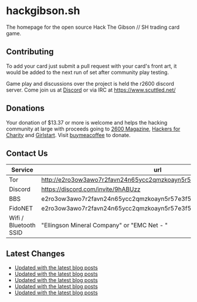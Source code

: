 # hackgibson.sh
The homepage for the open source Hack The Gibson // SH trading card game.


## Contributing

To add your card just submit a pull request with your card's front art, it would be added to the next run of set after community play testing.

Game play and discussions over the project is held the r2600 discord server. Come join us at [Discord](https://discord.com/invite/9hABUzz) or via IRC at https://www.scuttled.net/


## Donations

Your donation of $13.37 or more is welcome and helps the hacking community at large with proceeds going to [2600 Magazine](https://2600.com/), [Hackers for Charity](https://hackersforcharity.org) and [Girlstart](https://girlstart.org).  Visit [buymeacoffee](https://www.buymeacoffee.com/hackgibson.sh) to donate.


## Contact Us

Service | url
-|-
Tor | http://e2ro3ow3awo7r2favn24n65ycc2qmzkoayn5r57e3f56nvjwdcgg32ad.onion
Discord | https://discord.com/invite/9hABUzz
BBS | e2ro3ow3awo7r2favn24n65ycc2qmzkoayn5r57e3f56nvjwdcgg32ad.onion:23
FidoNET | e2ro3ow3awo7r2favn24n65ycc2qmzkoayn5r57e3f56nvjwdcgg32ad.onion:24554
Wifi / Bluetooth SSID | "Ellingson Mineral Company" or "EMC Net - <fidonet address>"

## Latest Changes
<!-- BLOG-POST-LIST:START -->
- [Updated with the latest blog posts](https://github.com/DFW2600/hackgibson.sh/commit/32b14c3e4a67de67a4ce2017977f1cb37f8e2906)
- [Updated with the latest blog posts](https://github.com/DFW2600/hackgibson.sh/commit/db3d61a28060dbef35e6dd1d5111a29d116f2175)
- [Updated with the latest blog posts](https://github.com/DFW2600/hackgibson.sh/commit/87191ebb5568b74af37e8b30ee1a09e17543de4f)
- [Updated with the latest blog posts](https://github.com/DFW2600/hackgibson.sh/commit/d8e9424d29b17c9b51eec2f749b5ae8dc3f60af4)
- [Updated with the latest blog posts](https://github.com/DFW2600/hackgibson.sh/commit/18ab6dc7fd3ffb26b9031789a72cc6049c7a2523)
<!-- BLOG-POST-LIST:END -->
